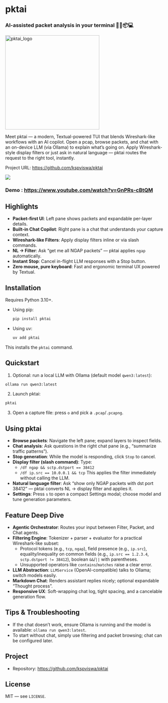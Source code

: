 # pktai

### AI-assisted packet analysis in your terminal 🚀🤖📦💻

<img width="300" height="300" alt="pktai_logo" src="https://github.com/user-attachments/assets/6c81e7e1-6ae2-4335-b354-fb92cebd91d2" />

Meet pktai — a modern, Textual-powered TUI that blends Wireshark-like workflows with an AI copilot. Open a pcap, browse packets, and chat with an on-device LLM (via Ollama) to explain what’s going on. Apply Wireshark-style display filters or just ask in natural language — pktai routes the request to the right tool, instantly.

Project URL: https://github.com/kspviswa/pktai

![](pktai_screen.png)

### Demo : https://www.youtube.com/watch?v=GnPRs-cBtQM 

## Highlights

- **Packet-first UI**: Left pane shows packets and expandable per-layer details.
- **Built-in Chat Copilot**: Right pane is a chat that understands your capture context.
- **Wireshark-like Filters**: Apply display filters inline or via slash commands.
- **NL → Filter**: Ask “get me all NGAP packets” — pktai applies `ngap` automatically.
- **Instant Stop**: Cancel in-flight LLM responses with a Stop button.
- **Zero mouse, pure keyboard**: Fast and ergonomic terminal UX powered by Textual.

## Installation

Requires Python 3.10+.

- Using pip:
  ```bash
  pip install pktai
  ```
- Using uv:
  ```bash
  uv add pktai
  ```

This installs the `pktai` command.

## Quickstart

1) Optional: run a local LLM with Ollama (default model `qwen3:latest`):
```bash
ollama run qwen3:latest
```

2) Launch pktai:
```bash
pktai
```

3) Open a capture file: press `o` and pick a `.pcap`/`.pcapng`.

## Using pktai

- **Browse packets**: Navigate the left pane; expand layers to inspect fields.
- **Chat analysis**: Ask questions in the right chat pane (e.g., “summarize traffic patterns”).
- **Stop generation**: While the model is responding, click `Stop` to cancel.
- **Display filter (slash command)**: Type:
  - `/df ngap && sctp.dstport == 38412`
  - `/df ip.src == 10.0.0.1 && tcp`
  This applies the filter immediately without calling the LLM.
- **Natural language filter**: Ask “show only NGAP packets with dst port 38412” — pktai converts NL → display filter and applies it.
- **Settings**: Press `s` to open a compact Settings modal; choose model and tune generation parameters.

## Feature Deep Dive

- **Agentic Orchestrator**: Routes your input between Filter, Packet, and Chat agents.
- **Filtering Engine**: Tokenizer + parser + evaluator for a practical Wireshark-like subset:
  - Protocol tokens (e.g., `tcp`, `ngap`), field presence (e.g., `ip.src`), equality/inequality on common fields (e.g., `ip.src == 1.2.3.4`, `sctp.dstport != 38412`), boolean `&&`/`||` with parentheses.
  - Unsupported operators like `contains`/`matches` raise a clear error.
- **LLM Abstraction**: `LLMService` (OpenAI-compatible) talks to Ollama; switch models easily.
- **Markdown Chat**: Renders assistant replies nicely; optional expandable “Thought process”.
- **Responsive UX**: Soft-wrapping chat log, tight spacing, and a cancelable generation flow.

## Tips & Troubleshooting

- If the chat doesn’t work, ensure Ollama is running and the model is available: `ollama run qwen3:latest`.
- To start without chat, simply use filtering and packet browsing; chat can be configured later.

## Project

- Repository: https://github.com/kspviswa/pktai

## License

MIT — see `LICENSE`.
